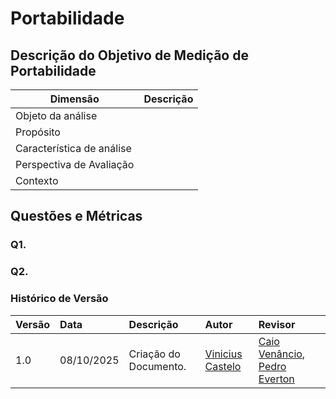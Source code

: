 # Portabilidade

## Descrição do Objetivo de Medição de Portabilidade

|        Dimensão           |                   Descrição                     |
|---------------------------|-------------------------------------------------|
| Objeto da análise         | |
| Propósito                 | |
| Característica de análise | | 
| Perspectiva de Avaliação  | |
| Contexto                  | |

## Questões e Métricas

### Q1.

### Q2.

### **Histórico de Versão**

| Versão | Data       | Descrição                                         | Autor          | Revisor          |
| :----- | :--------- | :------------------------------------------------ | :------------- | :--------------- |
| 1.0    | 08/10/2025 | Criação do Documento. | [Vinicius Castelo](https://github.com/Vini47)     | [Caio Venâncio](https://www.github.com/caio-venancio), [Pedro Everton](https://github.com/pedroeverton217) |